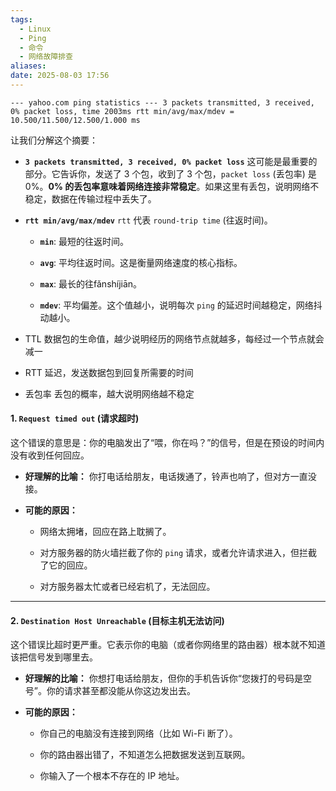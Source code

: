 ```yaml
---
tags:
  - Linux
  - Ping
  - 命令
  - 网络故障排查
aliases: 
date: 2025-08-03 17:56
---
```


```shell
--- yahoo.com ping statistics --- 3 packets transmitted, 3 received, 0% packet loss, time 2003ms rtt min/avg/max/mdev = 10.500/11.500/12.500/1.000 ms
```
让我们分解这个摘要：

- **`3 packets transmitted, 3 received, 0% packet loss`** 这可能是最重要的部分。它告诉你，发送了 3 个包，收到了 3 个包，`packet loss` (丢包率) 是 0%。**0% 的丢包率意味着网络连接非常稳定**。如果这里有丢包，说明网络不稳定，数据在传输过程中丢失了。
    
- **`rtt min/avg/max/mdev`** `rtt` 代表 `round-trip time` (往返时间)。
    
    - **`min`**: 最短的往返时间。
        
    - **`avg`**: 平均往返时间。这是衡量网络速度的核心指标。
        
    - **`max`**: 最长的往fǎnshíjiān。
        
    - **`mdev`**: 平均偏差。这个值越小，说明每次 `ping` 的延迟时间越稳定，网络抖动越小。



- TTL
	数据包的生命值，越少说明经历的网络节点就越多，每经过一个节点就会减一
- RTT
	延迟，发送数据包到回复所需要的时间
- 丢包率
	丢包的概率，越大说明网络越不稳定
	
#### 1. `Request timed out` (请求超时)

这个错误的意思是：你的电脑发出了“喂，你在吗？”的信号，但是在预设的时间内没有收到任何回应。

- **好理解的比喻：** 你打电话给朋友，电话拨通了，铃声也响了，但对方一直没接。
    
- **可能的原因：**
    
    - 网络太拥堵，回应在路上耽搁了。
        
    - 对方服务器的防火墙拦截了你的 `ping` 请求，或者允许请求进入，但拦截了它的回应。
        
    - 对方服务器太忙或者已经宕机了，无法回应。
        

---

#### 2. `Destination Host Unreachable` (目标主机无法访问)

这个错误比超时更严重。它表示你的电脑（或者你网络里的路由器）根本就不知道该把信号发到哪里去。

- **好理解的比喻：** 你想打电话给朋友，但你的手机告诉你“您拨打的号码是空号”。你的请求甚至都没能从你这边发出去。
    
- **可能的原因：**
    
    - 你自己的电脑没有连接到网络（比如 Wi-Fi 断了）。
        
    - 你的路由器出错了，不知道怎么把数据发送到互联网。
        
    - 你输入了一个根本不存在的 IP 地址。